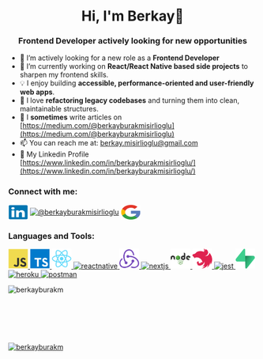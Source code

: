 
<h1 align="center">Hi, I'm Berkay👋</h1>
<h3 align="center">Frontend Developer actively looking for new opportunities</h3>


- 👀 I’m actively looking for a new role as a **Frontend Developer**
- 🔭 I’m currently working on **React/React Native based side projects** to sharpen my frontend skills.
- 💡 I enjoy building **accessible, performance-oriented and user-friendly web apps**.
-  🔁 I love **refactoring legacy codebases** and turning them into clean, maintainable structures.
- 📝 I **sometimes** write articles on [https://medium.com/@berkayburakmisirlioglu](https://medium.com/@berkayburakmisirlioglu)
- 📫 You can reach me at: berkay.misirlioglu@gmail.com
- 📄 My Linkedin Profile [https://www.linkedin.com/in/berkayburakmisirlioglu/](https://www.linkedin.com/in/berkayburakmisirlioglu/)

  
<h3 align="left">Connect with me:</h3>

<p align="left">
<a href="https://www.linkedin.com/in/berkayburakmisirlioglu/"  target="blank"><img  align="center" src="https://raw.githubusercontent.com/devicons/devicon/ca28c779441053191ff11710fe24a9e6c23690d6/icons/linkedin/linkedin-original.svg"  alt="berkayburakmisirlioglu"  height="30" width="40" /></a>
<a href="https://medium.com/@berkayburakmisirlioglu"  target="blank"><img  align="center"  src="https://raw.githubusercontent.com/rahuldkjain/github-profile-readme-generator/master/src/images/icons/Social/medium.svg"  alt="@berkayburakmisirlioglu"  height="30"  width="40"/></a>
<a href="mailto:berkay.misirlioglu@gmail.com" target="blank"> <img align="center" src="https://raw.githubusercontent.com/devicons/devicon/ca28c779441053191ff11710fe24a9e6c23690d6/icons/google/google-original.svg" alt="berkay.misirlioglu" height="30" width="40" /></a>
</p>

  
<h3  align="left">Languages and Tools:</h3>
<p align="left">
  <a href="https://developer.mozilla.org/en-US/docs/Web/JavaScript" target="_blank" rel="noreferrer">
    <img src="https://raw.githubusercontent.com/devicons/devicon/master/icons/javascript/javascript-original.svg" alt="javascript" width="40" height="40"/>
  </a>
  <a href="https://www.typescriptlang.org/" target="_blank" rel="noreferrer">
    <img src="https://raw.githubusercontent.com/devicons/devicon/master/icons/typescript/typescript-original.svg" alt="typescript" width="40" height="40"/>
  </a>
  <a href="https://reactjs.org/" target="_blank" rel="noreferrer">
    <img src="https://raw.githubusercontent.com/devicons/devicon/ca28c779441053191ff11710fe24a9e6c23690d6/icons/react/react-original.svg" alt="react" width="40" height="40"/>
  </a>
  <a href="https://reactnative.dev/" target="_blank" rel="noreferrer">
    <img src="https://reactnative.dev/img/header_logo.svg" alt="reactnative" width="40" height="40"/>
  </a>
  <a href="https://redux.js.org" target="_blank" rel="noreferrer">
    <img src="https://raw.githubusercontent.com/devicons/devicon/master/icons/redux/redux-original.svg" alt="redux" width="40" height="40"/>
  </a>
  <a href="https://nextjs.org/" target="_blank" rel="noreferrer">
    <img src="https://cdn.worldvectorlogo.com/logos/nextjs-2.svg" alt="nextjs" width="40" height="40"/>
  </a>
  <a href="https://nodejs.org" target="_blank" rel="noreferrer">
    <img src="https://raw.githubusercontent.com/devicons/devicon/master/icons/nodejs/nodejs-original-wordmark.svg" alt="nodejs" width="40" height="40"/>
  </a>
  <a href="https://nestjs.com/" target="_blank" rel="noreferrer">
    <img src="https://raw.githubusercontent.com/devicons/devicon/ca28c779441053191ff11710fe24a9e6c23690d6/icons/nestjs/nestjs-original.svg" alt="nestjs" width="40" height="40"/>
  </a>
  <a href="https://jestjs.io" target="_blank" rel="noreferrer">
    <img src="https://www.vectorlogo.zone/logos/jestjsio/jestjsio-icon.svg" alt="jest" width="40" height="40"/>
  </a>
  <a href="https://supabase.com/" target="_blank" rel="noreferrer">
    <img src="https://raw.githubusercontent.com/devicons/devicon/ca28c779441053191ff11710fe24a9e6c23690d6/icons/supabase/supabase-original.svg" alt="supabase" width="40" height="40"/>
  </a>
  <a href="https://heroku.com" target="_blank" rel="noreferrer">
    <img src="https://www.vectorlogo.zone/logos/heroku/heroku-icon.svg" alt="heroku" width="40" height="40"/>
  </a>
  <a href="https://postman.com" target="_blank" rel="noreferrer">
    <img src="https://www.vectorlogo.zone/logos/getpostman/getpostman-icon.svg" alt="postman" width="40" height="40"/>
  </a>
</p>


<p><img  align="left"  src="https://github-readme-stats.vercel.app/api/top-langs?username=berkayburakm&show_icons=true&locale=en&layout=compact"  alt="berkayburakm"  /></p>

<br/><br/><br/><br/><br/><br/>

<p  align="left">  <a  href="https://github.com/ryo-ma/github-profile-trophy"><img  src="https://github-profile-trophy.vercel.app/?username=berkayburakm&margin-w=5&margin-h=5&column=4"  alt="berkayburakm"  /></a>  </p>